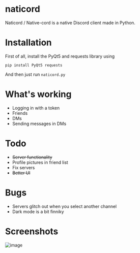 # naticord
Naticord / Native-cord is a native Discord client made in Python.
# Installation
First of all, install the PyQt5 and requests library using
```
pip install PyQt5 requests
```
And then just run `naticord.py`
# What's working
- Logging in with a token
- Friends
- DMs
- Sending messages in DMs
# Todo
- ~~Server functionality~~
- Profile pictures in friend list
- Fix servers
- ~~Better UI~~
# Bugs
- Servers glitch out when you select another channel
- Dark mode is a bit finniky
# Screenshots
![image](https://github.com/n1d3v/naticord/assets/135556230/c934124c-e1cf-4a38-808b-b6e1f66c8079)
